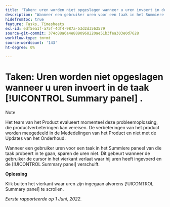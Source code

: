 ```yaml
---
title: 'Taken: uren worden niet opgeslagen wanneer u uren invoert in de taak [!UICONTROL Summary panel]'
description: "Wanneer een gebruiker uren voor een taak in het Summiere paneel van die taak probeert in te gaan, sparen de uren niet. Dit gebeurt wanneer de gebruiker de cursor in het vierkant verlaat waar hij uren heeft ingevoerd en de [!UICONTROL Summary panel] verschuift.   "
hidefromtoc: true
feature: Tasks, Timesheets
exl-id: edf5ea1f-a75f-4df4-987a-53d2d3563579
source-git-commit: 374c88a6a4e8890968220ae51b3fea303e0d7628
workflow-type: tm+mt
source-wordcount: '143'
ht-degree: 0%

---
```


# Taken: Uren worden niet opgeslagen wanneer u uren invoert in de taak [!UICONTROL Summary panel] .

<!--Converted to story-->

>[!NOTE]
>
>Het team van het Product evalueert momenteel deze probleemoplossing, die productverbeteringen kan vereisen. De verbeteringen van het product worden meegedeeld in de Mededelingen van het Product en niet met de Updates van het Onderhoud.

Wanneer een gebruiker uren voor een taak in het Summiere paneel van die taak probeert in te gaan, sparen de uren niet. Dit gebeurt wanneer de gebruiker de cursor in het vierkant verlaat waar hij uren heeft ingevoerd en de [!UICONTROL Summary panel] verschuift.

**Oplossing**

Klik buiten het vierkant waar uren zijn ingegaan alvorens [!UICONTROL Summary panel] te scrollen.

_Eerste rapporteerde op 1 Juni, 2022._
